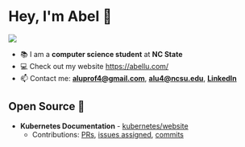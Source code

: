 # Hey, I'm Abel 👋
![](https://komarev.com/ghpvc/?username=azn-abel)
- 📚 I am a **computer science student** at **NC State**
- 💻 Check out my website https://abellu.com/
- 📫 Contact me: **aluprof4@gmail.com**, **alu4@ncsu.edu**, [**LinkedIn**](https://www.linkedin.com/in/aluprof4/)

## Open Source 💚
- **Kubernetes Documentation** - [kubernetes/website](https://github.com/kubernetes/website)
  - Contributions: [PRs](https://github.com/kubernetes/website/pulls?q=is%3Apr+author%3Aazn-abel), [issues assigned](https://github.com/kubernetes/website/issues?q=assignee%3Aazn-abel), [commits](https://github.com/kubernetes/website/commits/main/?author=azn-abel)

